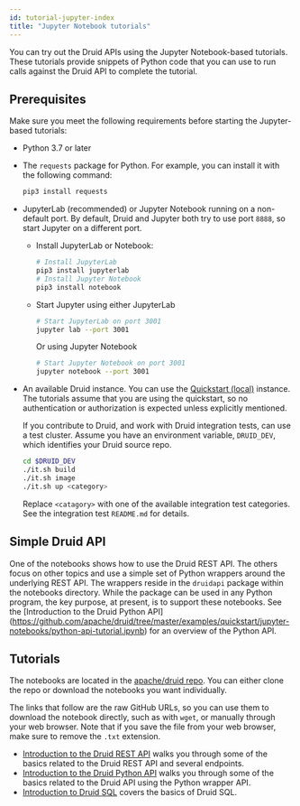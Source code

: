 ```yaml
---
id: tutorial-jupyter-index
title: "Jupyter Notebook tutorials"
---
```


<!--
  ~ Licensed to the Apache Software Foundation (ASF) under one
  ~ or more contributor license agreements.  See the NOTICE file
  ~ distributed with this work for additional information
  ~ regarding copyright ownership.  The ASF licenses this file
  ~ to you under the Apache License, Version 2.0 (the
  ~ "License"); you may not use this file except in compliance
  ~ with the License.  You may obtain a copy of the License at
  ~
  ~   http://www.apache.org/licenses/LICENSE-2.0
  ~
  ~ Unless required by applicable law or agreed to in writing,
  ~ software distributed under the License is distributed on an
  ~ "AS IS" BASIS, WITHOUT WARRANTIES OR CONDITIONS OF ANY
  ~ KIND, either express or implied.  See the License for the
  ~ specific language governing permissions and limitations
  ~ under the License.
  -->

<!-- tutorial-jupyter-index.md and examples/quickstart/juptyer-notebooks/README.md
    share a lot of the same content. If you make a change in one place, update the other
    too. -->

You can try out the Druid APIs using the Jupyter Notebook-based tutorials. These
tutorials provide snippets of Python code that you can use to run calls against
the Druid API to complete the tutorial.

## Prerequisites

Make sure you meet the following requirements before starting the Jupyter-based tutorials:

- Python 3.7 or later

- The `requests` package for Python. For example, you can install it with the following command:

   ```bash
   pip3 install requests
   ```

- JupyterLab (recommended) or Jupyter Notebook running on a non-default port. By default, Druid
  and Jupyter both try to use port `8888`, so start Jupyter on a different port.

  - Install JupyterLab or Notebook:

    ```bash
    # Install JupyterLab
    pip3 install jupyterlab
    # Install Jupyter Notebook
    pip3 install notebook
    ```
  - Start Jupyter using either JupyterLab
    ```bash
    # Start JupyterLab on port 3001
    jupyter lab --port 3001
    ```

    Or using Jupyter Notebook
    ```bash
    # Start Jupyter Notebook on port 3001
    jupyter notebook --port 3001
    ```

- An available Druid instance. You can use the [Quickstart (local)](./index.md) instance. The tutorials
  assume that you are using the quickstart, so no authentication or authorization
  is expected unless explicitly mentioned.

  If you contribute to Druid, and work with Druid integration tests, can use a test cluster.
  Assume you have an environment variable, `DRUID_DEV`, which identifies your Druid source repo.

  ```bash
  cd $DRUID_DEV
  ./it.sh build
  ./it.sh image
  ./it.sh up <category>
  ```

  Replace `<catagory>` with one of the available integration test categories. See the integration
  test `README.md` for details.

## Simple Druid API

One of the notebooks shows how to use the Druid REST API. The others focus on other
topics and use a simple set of Python wrappers around the underlying REST API. The
wrappers reside in the `druidapi` package within the notebooks directory. While the package
can be used in any Python program, the key purpose, at present, is to support these
notebooks. See the [Introduction to the Druid Python API]
(https://github.com/apache/druid/tree/master/examples/quickstart/jupyter-notebooks/python-api-tutorial.ipynb)
for an overview of the Python API.

## Tutorials

The notebooks are located in the [apache/druid repo](https://github.com/apache/druid/tree/master/examples/quickstart/jupyter-notebooks/). You can either clone the repo or download the notebooks you want individually.

The links that follow are the raw GitHub URLs, so you can use them to download the notebook directly, such as with `wget`, or manually through your web browser. Note that if you save the file from your web browser, make sure to remove the `.txt` extension.

- [Introduction to the Druid REST API](
  https://raw.githubusercontent.com/apache/druid/master/examples/quickstart/jupyter-notebooks/api-tutorial.ipynb)
  walks you through some of the basics related to the Druid REST API and several endpoints.
- [Introduction to the Druid Python API](
  https://raw.githubusercontent.com/apache/druid/master/examples/quickstart/jupyter-notebooks/Python_API_Tutorial.ipynb)
  walks you through some of the basics related to the Druid API using the Python wrapper API.
- [Introduction to Druid SQL](https://raw.githubusercontent.com/apache/druid/master/examples/quickstart/jupyter-notebooks/sql-tutorial.ipynb) covers the basics of Druid SQL.
